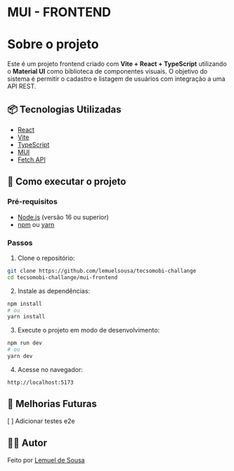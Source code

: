 # MUI - FRONTEND
# Sobre o projeto

Este é um projeto frontend criado com **Vite + React + TypeScript** utilizando o **Material UI** como biblioteca de componentes visuais. O objetivo do sistema é permitir o cadastro e listagem de usuários com integração a uma API REST.


## 📦 Tecnologias Utilizadas

- [React](https://reactjs.org/)
- [Vite](https://vitejs.dev/)
- [TypeScript](https://www.typescriptlang.org/)
- [MUI](https://mui.com/)
- [Fetch API](https://developer.mozilla.org/pt-BR/docs/Web/API/Fetch_API)

## 🔧 Como executar o projeto

### Pré-requisitos

- [Node.js](https://nodejs.org/) (versão 16 ou superior)
- [npm](https://www.npmjs.com/) ou [yarn](https://yarnpkg.com/)

### Passos

1. Clone o repositório:

```bash
git clone https://github.com/lemuelsousa/tecsomobi-challange
cd tecsomobi-challange/mui-frontend
```

2. Instale as dependências:

```bash
npm install
# ou
yarn install
```

3. Execute o projeto em modo de desenvolvimento:

```bash
npm run dev
# ou
yarn dev
```

4. Acesse no navegador:

```
http://localhost:5173
```

## 🚧 Melhorias Futuras
[ ] Adicionar testes e2e

## 🧑‍💻 Autor

Feito por [Lemuel de Sousa](https://github.com/lemuelsousa/)